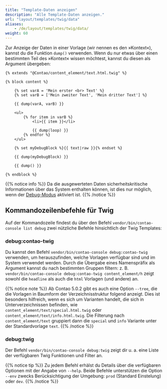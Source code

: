 ```yaml
---
title: "Template-Daten anzeigen"
description: "Alle Template-Daten anzeigen."
url: "layout/templates/twig/data"
aliases:
    - /de/layout/templates/twig/data/
weight: 60
---
```



Zur Anzeige der Daten in einer Vorlage (wir nennen es den »Kontext«), kannst du die Funktion `dump()` verwenden. 
Wenn du nur etwas über einen bestimmten Teil des »Kontext« wissen möchtest, kannst du diesen als Argument übergeben:

```twig
{% extends "@Contao/content_element/text.html.twig" %}

{% block content %}

	{% set varA = 'Mein erster <br> Text' %}
	{% set varB = ['Mein zweiter Text', 'Mein dritter Text'] %}

	{{ dump(varA, varB) }}
	
	<ul>
		{% for item in varB %}
			<li>{{ item }}</li>
			
			{{ dump(loop) }}
		{% endfor %}
	</ul>

	{% set myDebugBlock %}{{ text|raw }}{% endset %}

	{{ dump(myDebugBlock) }}

	{{ dump() }}

{% endblock %}
```

{{% notice info %}}
Da die ausgewerteten Daten sicherheitskritische Informationen über das System enthalten können, ist dies nur möglich, wenn der 
[Debug-Modus](/de/system/debug-modus/) aktiviert ist.
{{% /notice %}}


## Kommandozeilenbefehle für Twig

Auf der Kommandozeile findest du über den Befehl `vendor/bin/contao-console list debug` zwei nützliche Befehle hinsichtlich der 
Twig Templates:


### debug:contao-twig

Du kannst den Befehl `vendor/bin/contao-console debug:contao-twig` verwenden, um herauszufinden, welche Vorlagen verfügbar sind 
und im System verwendet werden. Durch die Übergabe eines Namenspräfix als Argument kannst du nach bestimmten Gruppen filtern: z. B. 
`vendor/bin/contao-console debug:contao-twig content_element/h` zeigt sowohl die `headline` als auch die `html` Vorlagen (und andere) an. 


{{% notice note %}}
Ab Contao 5.0.2 gibt es auch eine Option `--tree`, die die Vorlagen in Baumform der Verzeichnisstruktur folgend anzeigt. Dies ist 
besonders hilfreich, wenn es sich um Varianten handelt, die sich in Unterverzeichnissen befinden, wie `content_element/text/special.html.twig` 
oder `content_element/text/info.html.twig`. Die Filterung nach `content_element/text` gruppiert dann die `special` und `info` Variante unter 
der Standardvorlage `text`.
{{% /notice %}}


### debug:twig

Der Befehl `vendor/bin/contao-console debug:twig` zeigt dir u. a. eine Liste der verfügbaren Twig Funktionen und Filter an.


{{% notice tip %}}
Zu jedem Befehl erhälst du Details über die verfügbaren Optionen mit der Angabe von `--help`. Beide Befehle unterstützen die 
Option `--env` zwecks Berücksichtigung der Umgebung: `prod` (Standard Einstelung) oder `dev`.
{{% /notice %}}